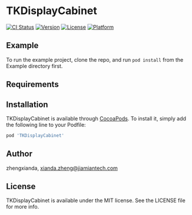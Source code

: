 # TKDisplayCabinet

[![CI Status](https://img.shields.io/travis/zhengxianda/TKDisplayCabinet.svg?style=flat)](https://travis-ci.org/zhengxianda/TKDisplayCabinet)
[![Version](https://img.shields.io/cocoapods/v/TKDisplayCabinet.svg?style=flat)](https://cocoapods.org/pods/TKDisplayCabinet)
[![License](https://img.shields.io/cocoapods/l/TKDisplayCabinet.svg?style=flat)](https://cocoapods.org/pods/TKDisplayCabinet)
[![Platform](https://img.shields.io/cocoapods/p/TKDisplayCabinet.svg?style=flat)](https://cocoapods.org/pods/TKDisplayCabinet)

## Example

To run the example project, clone the repo, and run `pod install` from the Example directory first.

## Requirements

## Installation

TKDisplayCabinet is available through [CocoaPods](https://cocoapods.org). To install
it, simply add the following line to your Podfile:

```ruby
pod 'TKDisplayCabinet'
```

## Author

zhengxianda, xianda.zheng@jiamiantech.com

## License

TKDisplayCabinet is available under the MIT license. See the LICENSE file for more info.
